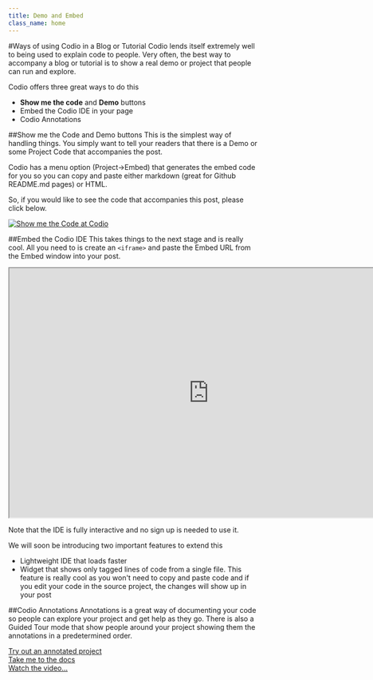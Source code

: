 ```yaml
---
title: Demo and Embed
class_name: home
---
```


#Ways of using Codio in a Blog or Tutorial
Codio lends itself extremely well to being used to explain code to people. Very often, the best way to accompany a blog or tutorial is to show a real demo or project that people can run and explore.

Codio offers three great ways to do this

- **Show me the code** and **Demo** buttons
- Embed the Codio IDE in your page
- Codio Annotations

##Show me the Code and Demo buttons
This is the simplest way of handling things. You simply want to tell your readers that there is a Demo or some Project Code that accompanies the post.

Codio has a menu option (Project->Embed) that generates the embed code for you so you can copy and paste either markdown (great for Github README.md pages) or HTML.

So, if you would like to see the code that accompanies this post, please click below.

[![Show me the Code at Codio](https://codio-public.s3.amazonaws.com/sharing/show-me-the-code.png)](http://refactor.test.codiodev.com/freddymay/Impress-Annotated/master/tree/index.html)

##Embed the Codio IDE
This takes things to the next stage and is really cool. All you need to is create an `<iframe>` and paste the Embed URL from the Embed window into your post.

<iframe width="800" height="500"  src="http://refactor.test.codiodev.com/freddymay/impress/master/tree/index.html"></iframe>

Note that the IDE is fully interactive and no sign up is needed to use it. 

We will soon be introducing two important features to extend this

- Lightweight IDE that loads faster
- Widget that shows only tagged lines of code from a single file. This feature is really cool as you won't need to copy and paste code and if you edit your code in the source project, the changes will show up in your post

##Codio Annotations
Annotations is a great way of documenting your code so people can explore your project and get help as they go. There is also a Guided Tour mode that show people around your project showing them the annotations in a predetermined order.

<div class="links">
  <a href="http://refactor.test.codiodev.com/freddymay/Impress-Annotated/master/tree/index.html" target="_blank">
    <i class="icon-file"></i> Try out an annotated project
  </a></br>	
  <a href="/docs/annotations">
    <i class="icon-file"></i> Take me to the docs
  </a></br>
  <a href="http://player.vimeo.com/video/74289800?autoplay=1" class="fancybox fancybox.iframe">
    <i class="icon-facetime-video"></i> Watch the video...
  </a>
</div>



